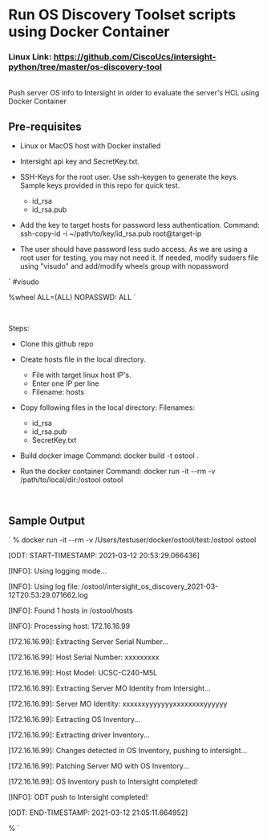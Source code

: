 # Run OS Discovery Toolset scripts using Docker Container 
### Linux Link: https://github.com/CiscoUcs/intersight-python/tree/master/os-discovery-tool

<br>
Push server OS info to Intersight in order to evaluate the server's HCL using Docker Container

## Pre-requisites
- Linux or MacOS host with Docker installed
- Intersight api key and SecretKey.txt. 
- SSH-Keys for the root user. Use ssh-keygen to generate the keys. Sample keys provided in this repo for quick test. 
  - id_rsa 
  - id_rsa.pub

- Add the key to target hosts for password less authentication. 
 Command: ssh-copy-id -i ~/path/to/key/id_rsa.pub root@target-ip

- The user should have password less sudo access. As we are using a root user for testing, you may not need it. 
  If needed, modify sudoers file using "visudo" and add/modify wheels group with nopassword

`
 #visudo 

 %wheel  ALL=(ALL)       NOPASSWD: ALL
`

<br>

Steps: 
  - Clone this github repo
  - Create hosts file in the local directory.
    - File with target linux host IP's. 
    - Enter one IP per line
    - Filename: hosts 
  
  - Copy following files in the local directory: 
    Filenames: 
    - id_rsa 
    - id_rsa.pub
    - SecretKey.txt 
  
  - Build docker image
    Command: docker build -t ostool .

  - Run the docker container
    Command: docker run -it --rm -v /path/to/local/dir:/ostool ostool

<br>

## Sample Output
`
% docker run -it --rm -v /Users/testuser/docker/ostool/test:/ostool ostool 
 
[ODT: START-TIMESTAMP: 2021-03-12 20:53:29.066436]

[INFO]: Using logging mode...

[INFO]: Using log file: /ostool/intersight_os_discovery_2021-03-12T20:53:29.071662.log

[INFO]: Found 1 hosts in /ostool/hosts

[INFO]: Processing host: 172.16.16.99

[172.16.16.99]: Extracting Server Serial Number... 

[172.16.16.99]: Host Serial Number: xxxxxxxxx

[172.16.16.99]: Host Model: UCSC-C240-M5L

[172.16.16.99]: Extracting Server MO Identity from Intersight... 

[172.16.16.99]: Server MO Identity: xxxxxxyyyyyyyxxxxxxxxyyyyyy

[172.16.16.99]: Extracting OS Inventory... 

[172.16.16.99]: Extracting driver Inventory... 

[172.16.16.99]: Changes detected in OS Inventory, pushing to intersight...

[172.16.16.99]: Patching Server MO with OS Inventory...

[172.16.16.99]: OS Inventory push to Intersight completed!

[INFO]: ODT push to Intersight completed!

[ODT: END-TIMESTAMP: 2021-03-12 21:05:11.664952]

% 
`